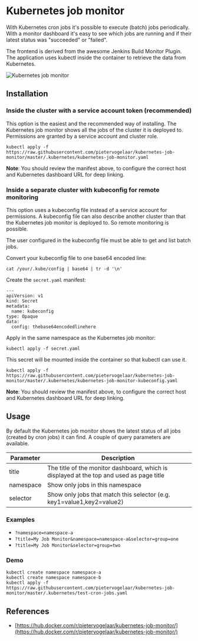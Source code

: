# Kubernetes job monitor

With Kubernetes cron jobs it's possible to execute (batch) jobs periodically. With a monitor dashboard it's
easy to see which jobs are running and if their latest status was "succeeded" or "failed".

The frontend is derived from the awesome Jenkins Build Monitor Plugin. The application uses kubectl inside
the container to retrieve the data from Kubernetes.

![Kubernetes job monitor](https://raw.githubusercontent.com/pietervogelaar/kubernetes-job-monitor/master/docs/kubernetes-job-monitor.png)

## Installation

### Inside the cluster with a service account token (recommended)

This option is the easiest and the recommended way of installing. The Kubernetes job monitor shows all the jobs of
the cluster it is deployed to. Permissions are granted by a service account and cluster role.   

    kubectl apply -f https://raw.githubusercontent.com/pietervogelaar/kubernetes-job-monitor/master/.kubernetes/kubernetes-job-monitor.yaml

**Note**: You should review the manifest above, to configure the correct host and Kubernetes dashboard URL for
deep linking.
    
### Inside a separate cluster with kubeconfig for remote monitoring

This option uses a kubeconfig file instead of a service account for permissions. A kubeconfig file can
also describe another cluster than that the Kubernetes job monitor is deployed to. So remote monitoring is possible.

The user configured in the kubeconfig file must be able to get and list batch jobs. 

Convert your kubeconfig file to one base64 encoded line:

    cat /your/.kube/config | base64 | tr -d '\n'

Create the `secret.yaml` manifest:
    
    ---
    apiVersion: v1
    kind: Secret
    metadata:
      name: kubeconfig
    type: Opaque
    data:
      config: thebase64encodedlinehere

Apply in the same namespace as the Kubernetes job monitor:

    kubectl apply -f secret.yaml

This secret will be mounted inside the container so that kubectl can use it.

    kubectl apply -f https://raw.githubusercontent.com/pietervogelaar/kubernetes-job-monitor/master/.kubernetes/kubernetes-job-monitor-kubeconfig.yaml

**Note**: You should review the manifest above, to configure the correct host and Kubernetes dashboard URL for
deep linking.

## Usage

By default the Kubernetes job monitor shows the latest status of all jobs (created by cron jobs) it can find. A couple
of query parameters are available.

| Parameter | Description |
| --- | --- |
| title | The title of the monitor dashboard, which is displayed at the top and used as page title
| namespace | Show only jobs in this namespace
| selector | Show only jobs that match this selector (e.g. key1=value1,key2=value2)

### Examples

- `?namespace=namespace-a`
- `?title=My Job Monitor&namespace=namespace-a&selector=group=one`
- `?title=My Job Monitor&selector=group=two`

### Demo

    kubectl create namespace namespace-a
    kubectl create namespace namespace-b
    kubectl apply -f https://raw.githubusercontent.com/pietervogelaar/kubernetes-job-monitor/master/.kubernetes/test-cron-jobs.yaml

## References

- [https://hub.docker.com/r/pietervogelaar/kubernetes-job-monitor/](https://hub.docker.com/r/pietervogelaar/kubernetes-job-monitor/)
